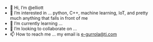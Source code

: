 - 👋 Hi, I’m @elliott
- 👀 I’m interested in ... python, C++, machine learning, IoT, and pretty much anything that falls in front of me
- 🌱 I’m currently learning ...
- 💞️ I’m looking to collaborate on ...
- 📫 How to reach me ... my email is e-gurrola@ti.com

<!---
erito27/erito27 is a ✨ special ✨ repository because its `README.md` (this file) appears on your GitHub profile.
You can click the Preview link to take a look at your changes.
--->
